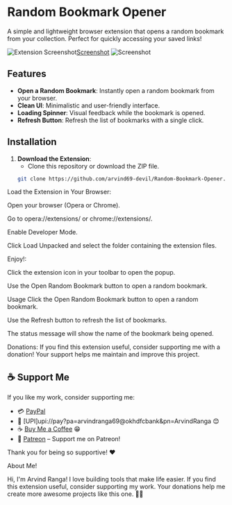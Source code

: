 # Random Bookmark Opener

A simple and lightweight browser extension that opens a random bookmark from your collection. Perfect for quickly accessing your saved links!

![Extension Screenshot](screenshot.png)[Screenshot](https://github.com/user-attachments/assets/b4e91bb1-8354-4f18-aac1-bc1d57c1c647)
![Screenshot ](https://github.com/user-attachments/assets/6b0581af-4181-4923-bc2e-58ca3a36b896)

## Features
- **Open a Random Bookmark**: Instantly open a random bookmark from your browser.
- **Clean UI**: Minimalistic and user-friendly interface.
- **Loading Spinner**: Visual feedback while the bookmark is opened.
- **Refresh Button**: Refresh the list of bookmarks with a single click.

## Installation
1. **Download the Extension**:
   - Clone this repository or download the ZIP file.
   ```bash
   git clone https://github.com/arvind69-devil/Random-Bookmark-Opener.git
   
Load the Extension in Your Browser:

Open your browser (Opera or Chrome).

Go to opera://extensions/ or chrome://extensions/.

Enable Developer Mode.

Click Load Unpacked and select the folder containing the extension files.

Enjoy!:

Click the extension icon in your toolbar to open the popup.

Use the Open Random Bookmark button to open a random bookmark.

Usage
Click the Open Random Bookmark button to open a random bookmark.

Use the Refresh button to refresh the list of bookmarks.

The status message will show the name of the bookmark being opened.

Donations:
If you find this extension useful, consider supporting me with a donation! Your support helps me maintain and improve this project.

## ☕ Support Me

If you like my work, consider supporting me:

- 💳 [PayPal](https://paypal.me/arvindranga69)
- 📲 [UPI]upi://pay?pa=arvindranga69@okhdfcbank&pn=ArvindRanga 😊
- ☕ [Buy Me a Coffee](https://buymeacoffee.com/arvindrangv) 😁  
- 🐼 [Patreon](https://patreon.com/arvindranga69) – Support me on Patreon!  


 Thank you for being so supportive! ❤️

About Me!

Hi, I'm Arvind Ranga! I love building tools that make life easier. If you find this extension useful, consider supporting my work. Your donations help me create more awesome projects like this one. 🐼😊
